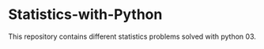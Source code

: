 # Statistics-with-Python
This repository contains different statistics problems solved with python 03.

